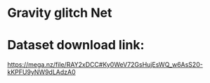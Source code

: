 # Gravity glitch Net

# Dataset download link:
https://mega.nz/file/RAY2xDCC#Ky0WeV72GsHujEsWQ_w6AsS20-kKPFU9yNW9dLAdzA0
